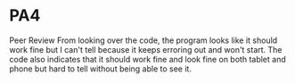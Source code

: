 # PA4

Peer Review
From looking over the code, the program looks like it should work fine but I can't tell because it keeps erroring out and won't start. The code also indicates that it should work fine and look fine on both tablet and phone but hard to tell without being able to see it.
